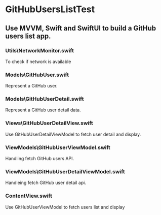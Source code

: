 # GitHubUsersListTest

## Use MVVM, Swift and SwiftUI to build a GitHub users list app.

### Utils\NetworkMonitor.swift
  To check if network is available

### Models\GitHubUser.swift
  Represent a GitHub user.

### Models\GitHubUserDetail.swift
  Represent a GitHub user detail data.

### Views\GitHubUserDetailView.swift
  Use GitHubUserDetailViewModel to fetch user detail and display.

### ViewModels\GitHubUserViewModel.swift
  Handling fetch GitHub users API.

### ViewModels\GitHubUserDetailViewModel.swift
  Handleing fetch GitHub user detail api.

### ContentView.swift
  Use GitHubUserViewModel to fetch users list and display

